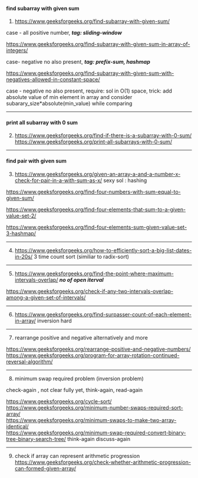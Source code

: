 #### find subarray with given sum

1) https://www.geeksforgeeks.org/find-subarray-with-given-sum/    

case - all positive number,  ***tag: sliding-window***

https://www.geeksforgeeks.org/find-subarray-with-given-sum-in-array-of-integers/ 

case- negative no also present, ***tag: prefix-sum, hashmap***

https://www.geeksforgeeks.org/find-subarray-with-given-sum-with-negatives-allowed-in-constant-space/

case - negative no also present, require: sol in O(1) space, trick: add absolute value of min element in array and consider subarary_size*absolute(min_value) while comparing

--------------------------------------------------------------------------------------------------------------------------

#### print all subarray with 0 sum

2) https://www.geeksforgeeks.org/find-if-there-is-a-subarray-with-0-sum/ \
https://www.geeksforgeeks.org/print-all-subarrays-with-0-sum/


------------------------------------------------------------------------------------------------------------------------

#### find pair with given sum

3) https://www.geeksforgeeks.org/given-an-array-a-and-a-number-x-check-for-pair-in-a-with-sum-as-x/   sexy sol : hashing

https://www.geeksforgeeks.org/find-four-numbers-with-sum-equal-to-given-sum/

https://www.geeksforgeeks.org/find-four-elements-that-sum-to-a-given-value-set-2/

https://www.geeksforgeeks.org/find-four-elements-sum-given-value-set-3-hashmap/

----------------------------------------------------------------------------------------------------------------------

4) https://www.geeksforgeeks.org/how-to-efficiently-sort-a-big-list-dates-in-20s/  3 time count sort (similiar to radix-sort)

------------------------------------------------------------------------------------------------------------------

5) https://www.geeksforgeeks.org/find-the-point-where-maximum-intervals-overlap/ ***no of open iterval***

https://www.geeksforgeeks.org/check-if-any-two-intervals-overlap-among-a-given-set-of-intervals/

--------------------------------------------------------------------------------------------------------------------

6) https://www.geeksforgeeks.org/find-surpasser-count-of-each-element-in-array/ inversion hard

------------------------------------------------------------------------------------------------------------------

7) rearrange positive and negative alternatively and more

https://www.geeksforgeeks.org/rearrange-positive-and-negative-numbers/ \
https://www.geeksforgeeks.org/program-for-array-rotation-continued-reversal-algorithm/

-------------------------------------------------------------------------------------------------------------

8) minimum swap required problem (inversion problem)  

check-again , not clear fully yet, think-again, read-again

https://www.geeksforgeeks.org/cycle-sort/ \
https://www.geeksforgeeks.org/minimum-number-swaps-required-sort-array/  \
https://www.geeksforgeeks.org/minimum-swaps-to-make-two-array-identical/ \
https://www.geeksforgeeks.org/minimum-swap-required-convert-binary-tree-binary-search-tree/ think-again discuss-again

---------------------------------------------------------------------------------------------------------------

9) check if array can represent arithmetic progression \
https://www.geeksforgeeks.org/check-whether-arithmetic-progression-can-formed-given-array/
